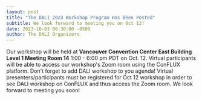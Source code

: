 ```yaml
---
layout: post
title: "The DALI 2023 Workshop Program Has Been Posted"
subtitle: We look forward to meeting you on Oct 12!
date: 2023-10-03 06:30:00 -0500
author: The DALI Organizers
---
```


Our workshop will be held at **Vancouver Convention Center East Building Level 1 Meeting Room 14** 1:00 - 6:00 pm PDT on Oct. 12. Virtual participants will be able to access our workshop's Zoom room using the ConFLUX platform. Don't forget to add DALI workshop to you agenda! Virtual presenters/participants must be registered for Oct 12 workshop in order to see DALI workshop on ConFLUX and thus access the Zoom room. We look forward to meeting you soon!
